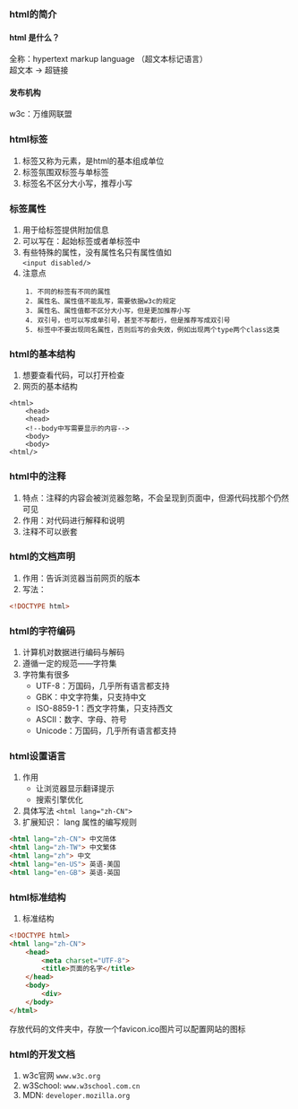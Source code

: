 ###  html的简介
#### html 是什么？  
全称：hypertext markup language （超文本标记语言）  
超文本 -> 超链接
#### 发布机构
w3c：万维网联盟
### html标签
1. 标签又称为元素，是html的基本组成单位
2. 标签氛围双标签与单标签  
3. 标签名不区分大小写，推荐小写
### 标签属性
1. 用于给标签提供附加信息
2. 可以写在：起始标签或者单标签中
3. 有些特殊的属性，没有属性名只有属性值如  
``<input disabled/>``
4. 注意点
```
    1. 不同的标签有不同的属性
    2. 属性名、属性值不能乱写，需要依据w3c的规定
    3. 属性名、属性值都不区分大小写，但是更加推荐小写
    4. 双引号，也可以写成单引号，甚至不写都行，但是推荐写成双引号
    5. 标签中不要出现同名属性，否则后写的会失效，例如出现两个type两个class这类
```
### html的基本结构
1. 想要查看代码，可以打开检查
2. 网页的基本结构
```
<html>
    <head>
    <head>
    <!--body中写需要显示的内容-->
    <body>
    <body>
<html/>
```
### html中的注释
1. 特点：注释的内容会被浏览器忽略，不会呈现到页面中，但源代码找那个仍然可见
2. 作用：对代码进行解释和说明
3. 注释不可以嵌套

### html的文档声明
1. 作用：告诉浏览器当前网页的版本
2. 写法：
```html
<!DOCTYPE html>
```
### html的字符编码
1. 计算机对数据进行编码与解码
2. 遵循一定的规范——字符集
3. 字符集有很多
   - UTF-8：万国码，几乎所有语言都支持
   - GBK：中文字符集，只支持中文
   - ISO-8859-1：西文字符集，只支持西文
   - ASCII：数字、字母、符号
   - Unicode：万国码，几乎所有语言都支持

### html设置语言
1. 作用
    - 让浏览器显示翻译提示
    - 搜索引擎优化
2. 具体写法
``<html lang="zh-CN">``
3. 扩展知识： lang 属性的编写规则
```html
<html lang="zh-CN"> 中文简体
<html lang="zh-TW"> 中文繁体
<html lang="zh"> 中文
<html lang="en-US"> 英语-美国
<html lang="en-GB"> 英语-英国
```

### html标准结构
1. 标准结构
```html
<!DOCTYPE html>
<html lang="zh-CN">
    <head>
        <meta charset="UTF-8">
        <title>页面的名字</title>
    </head>
    <body>
        <div>
    </body>
</html>
```
存放代码的文件夹中，存放一个favicon.ico图片可以配置网站的图标

### html的开发文档
1. w3c官网 ``www.w3c.org``
2. w3School: ``www.w3school.com.cn``
3. MDN: ``developer.mozilla.org``
